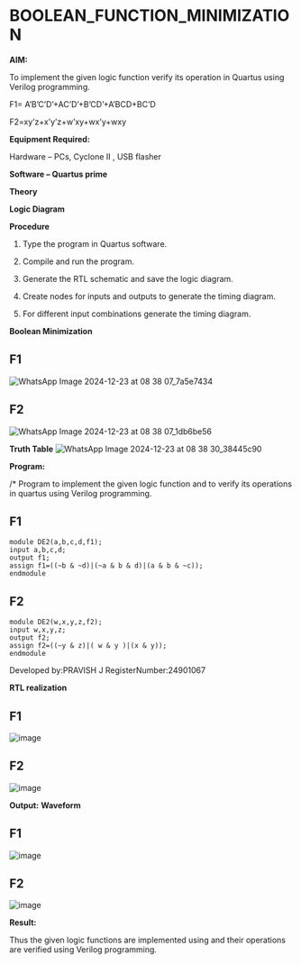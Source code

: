 # BOOLEAN_FUNCTION_MINIMIZATION

**AIM:**

To implement the given logic function verify its operation in Quartus using Verilog programming.

F1= A’B’C’D’+AC’D’+B’CD’+A’BCD+BC’D 

F2=xy’z+x’y’z+w’xy+wx’y+wxy

**Equipment Required:**

Hardware – PCs, Cyclone II , USB flasher

**Software – Quartus prime**

**Theory**

**Logic Diagram**

**Procedure**

1.	Type the program in Quartus software.

2.	Compile and run the program.

3.	Generate the RTL schematic and save the logic diagram.

4.	Create nodes for inputs and outputs to generate the timing diagram.

5.	For different input combinations generate the timing diagram.

**Boolean Minimization**
## F1
![WhatsApp Image 2024-12-23 at 08 38 07_7a5e7434](https://github.com/user-attachments/assets/7e40e511-1c44-499d-ba77-d1d6242f1dc3)
## F2
![WhatsApp Image 2024-12-23 at 08 38 07_1db6be56](https://github.com/user-attachments/assets/7baa26d5-9442-4f0e-a9d8-66502eb670c0)



**Truth Table**
![WhatsApp Image 2024-12-23 at 08 38 30_38445c90](https://github.com/user-attachments/assets/386e57f8-518a-4f9f-91f0-f894f1e2bba4)

**Program:**

/* Program to implement the given logic function and to verify its operations in quartus using Verilog programming. 
## F1
```
module DE2(a,b,c,d,f1);
input a,b,c,d;
output f1;
assign f1=((~b & ~d)|(~a & b & d)|(a & b & ~c));
endmodule
```
## F2
```
module DE2(w,x,y,z,f2);
input w,x,y,z;
output f2;
assign f2=((~y & z)|( w & y )|(x & y));
endmodule
```

Developed by:PRAVISH J
RegisterNumber:24901067


**RTL realization**
## F1
![image](https://github.com/user-attachments/assets/0b0362ed-c35d-414f-ade0-89a440f16682)
## F2
![image](https://github.com/user-attachments/assets/551d9b9c-3d34-4cf7-a931-83b8d1e129bb)



**Output:**
**Waveform**
## F1
![image](https://github.com/user-attachments/assets/b591e927-bf30-4da5-8840-3ed6089d4bde)
## F2
![image](https://github.com/user-attachments/assets/cd359de1-a025-4d60-aa41-ba6538883eb5)

**Result:**

Thus the given logic functions are implemented using and their operations are verified using Verilog programming.
